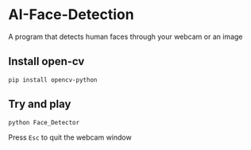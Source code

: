 # AI-Face-Detection
A program that detects human faces through your webcam or an image


## Install open-cv
```
pip install opencv-python
```

## Try and play
```
python Face_Detector
```
Press ```Esc``` to quit the webcam window
